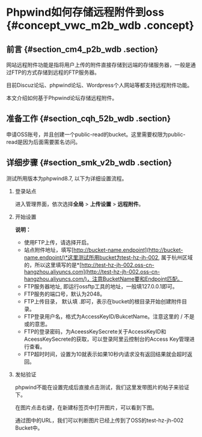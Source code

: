# Phpwind如何存储远程附件到oss {#concept_vwc_m2b_wdb .concept}

## 前言 {#section_cm4_p2b_wdb .section}

网站远程附件功能是指将用户上传的附件直接存储到远端的存储服务器，一般是通过FTP的方式存储到远程的FTP服务器。

目前Discuz论坛、phpwind论坛、Wordpress个人网站等都支持远程附件功能。

本文介绍如何基于Phpwind论坛存储远程附件。

## 准备工作 {#section_cqh_52b_wdb .section}

申请OSS账号，并且创建一个public-read的bucket。这里需要权限为public-read是因为后面需要匿名访问。

## 详细步骤 {#section_smk_v2b_wdb .section}

测试所用版本为phpwind8.7, 以下为详细设置流程。

1.  登录站点

    进入管理界面，依次选择**全局** \> **上传设置** \> **远程附件**。

2.  开始设置

    **说明：** 

    -   使用FTP上传，请选择开启。
    -   站点附件地址，填写[http://bucket-name.endpoint](http://bucket-name.endpoint/)*这里测试所用bucket为test-hz-jh-002, 属于杭州区域的，所以这里填写的是*[http://test-hz-jh-002.oss-cn-hangzhou.aliyuncs.com](http://test-hz-jh-002.oss-cn-hangzhou.aliyuncs.com/)，注意BucketName要和Endpoint匹配。
    -   FTP服务器地址, 即运行ossftp工具的地址，一般填127.0.0.1即可。
    -   FTP服务的端口号，默认为2048。
    -   FTP上传目录， 默认填 .即可，表示在bucket的根目录开始创建附件目录。
    -   FTP登录用户名，格式为AccessKeyID/BukcetName。注意这里的 / 不是或的意思。
    -   FTP的登录密码，为AceessKeySecrete关于AccessKeyID和AceessKeySecrete的获取，可以登录阿里云控制台的Access Key管理进行查看。
    -   FTP超时时间，设置为10就表示如果10秒内请求没有返回结果就会超时返回。
3.  发帖验证

    phpwind不能在设置完成后直接点击测试，我们这里发带图片的帖子来验证下。

    在图片点击右键，在新建标签页中打开图片，可以看到下图。

    通过图中的URL，我们可以判断图片已经上传到了OSS的test-hz-jh-002 Bucket中。


